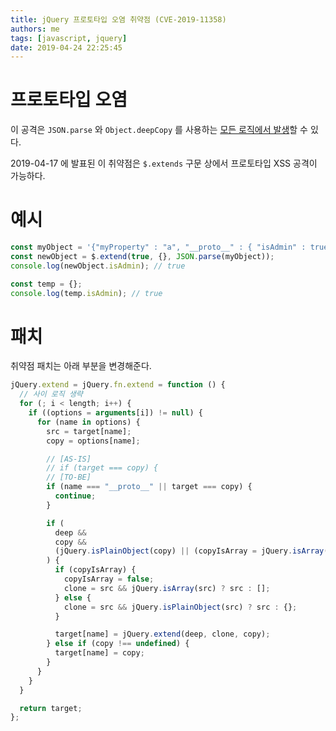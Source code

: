 ```yaml
---
title: jQuery 프로토타입 오염 취약점 (CVE-2019-11358)
authors: me
tags: [javascript, jquery]
date: 2019-04-24 22:25:45
---
```


# 프로토타입 오염

이 공격은 `JSON.parse` 와 `Object.deepCopy` 를 사용하는 [모든 로직에서 발생](https://medium.com/intrinsic/javascript-prototype-poisoning-vulnerabilities-in-the-wild-7bc15347c96)할 수 있다.

2019-04-17 에 발표된 이 취약점은 `$.extends` 구문 상에서 프로토타입 XSS 공격이 가능하다.

# 예시

```js
const myObject = '{"myProperty" : "a", "__proto__" : { "isAdmin" : true } }';
const newObject = $.extend(true, {}, JSON.parse(myObject));
console.log(newObject.isAdmin); // true

const temp = {};
console.log(temp.isAdmin); // true
```

# 패치

취약점 패치는 아래 부분을 변경해준다.

```js
jQuery.extend = jQuery.fn.extend = function () {
  // 사이 로직 생략
  for (; i < length; i++) {
    if ((options = arguments[i]) != null) {
      for (name in options) {
        src = target[name];
        copy = options[name];

        // [AS-IS]
        // if (target === copy) {
        // [TO-BE]
        if (name === "__proto__" || target === copy) {
          continue;
        }

        if (
          deep &&
          copy &&
          (jQuery.isPlainObject(copy) || (copyIsArray = jQuery.isArray(copy)))
        ) {
          if (copyIsArray) {
            copyIsArray = false;
            clone = src && jQuery.isArray(src) ? src : [];
          } else {
            clone = src && jQuery.isPlainObject(src) ? src : {};
          }

          target[name] = jQuery.extend(deep, clone, copy);
        } else if (copy !== undefined) {
          target[name] = copy;
        }
      }
    }
  }

  return target;
};
```

